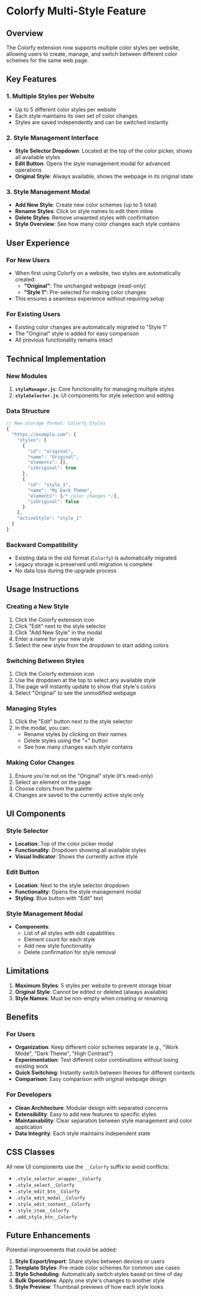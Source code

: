 # Colorfy Multi-Style Feature

## Overview

The Colorfy extension now supports multiple color styles per website, allowing users to create, manage, and switch between different color schemes for the same web page.

## Key Features

### 1. **Multiple Styles per Website**
- Up to 5 different color styles per website
- Each style maintains its own set of color changes
- Styles are saved independently and can be switched instantly

### 2. **Style Management Interface**
- **Style Selector Dropdown**: Located at the top of the color picker, shows all available styles
- **Edit Button**: Opens the style management modal for advanced operations
- **Original Style**: Always available, shows the webpage in its original state

### 3. **Style Management Modal**
- **Add New Style**: Create new color schemes (up to 5 total)
- **Rename Styles**: Click on style names to edit them inline
- **Delete Styles**: Remove unwanted styles with confirmation
- **Style Overview**: See how many color changes each style contains

## User Experience

### For New Users
- When first using Colorfy on a website, two styles are automatically created:
  - **"Original"**: The unchanged webpage (read-only)
  - **"Style 1"**: Pre-selected for making color changes
- This ensures a seamless experience without requiring setup

### For Existing Users
- Existing color changes are automatically migrated to "Style 1"
- The "Original" style is added for easy comparison
- All previous functionality remains intact

## Technical Implementation

### New Modules
1. **`styleManager.js`**: Core functionality for managing multiple styles
2. **`styleSelector.js`**: UI components for style selection and editing

### Data Structure
```javascript
// New storage format: Colorfy_Styles
{
  "https://example.com": {
    "styles": [
      {
        "id": "original",
        "name": "Original",
        "elements": [],
        "isOriginal": true
      },
      {
        "id": "style_1",
        "name": "My Dark Theme",
        "elements": [/* color changes */],
        "isOriginal": false
      }
    ],
    "activeStyle": "style_1"
  }
}
```

### Backward Compatibility
- Existing data in the old format (`Colorfy`) is automatically migrated
- Legacy storage is preserved until migration is complete
- No data loss during the upgrade process

## Usage Instructions

### Creating a New Style
1. Click the Colorfy extension icon
2. Click "Edit" next to the style selector
3. Click "Add New Style" in the modal
4. Enter a name for your new style
5. Select the new style from the dropdown to start adding colors

### Switching Between Styles
1. Click the Colorfy extension icon
2. Use the dropdown at the top to select any available style
3. The page will instantly update to show that style's colors
4. Select "Original" to see the unmodified webpage

### Managing Styles
1. Click the "Edit" button next to the style selector
2. In the modal, you can:
   - Rename styles by clicking on their names
   - Delete styles using the "×" button
   - See how many changes each style contains

### Making Color Changes
1. Ensure you're not on the "Original" style (it's read-only)
2. Select an element on the page
3. Choose colors from the palette
4. Changes are saved to the currently active style only

## UI Components

### Style Selector
- **Location**: Top of the color picker modal
- **Functionality**: Dropdown showing all available styles
- **Visual Indicator**: Shows the currently active style

### Edit Button
- **Location**: Next to the style selector dropdown
- **Functionality**: Opens the style management modal
- **Styling**: Blue button with "Edit" text

### Style Management Modal
- **Components**:
  - List of all styles with edit capabilities
  - Element count for each style
  - Add new style functionality
  - Delete confirmation for style removal

## Limitations

1. **Maximum Styles**: 5 styles per website to prevent storage bloat
2. **Original Style**: Cannot be edited or deleted (always available)
3. **Style Names**: Must be non-empty when creating or renaming

## Benefits

### For Users
- **Organization**: Keep different color schemes separate (e.g., "Work Mode", "Dark Theme", "High Contrast")
- **Experimentation**: Test different color combinations without losing existing work
- **Quick Switching**: Instantly switch between themes for different contexts
- **Comparison**: Easy comparison with original webpage design

### For Developers
- **Clean Architecture**: Modular design with separated concerns
- **Extensibility**: Easy to add new features to specific styles
- **Maintainability**: Clear separation between style management and color application
- **Data Integrity**: Each style maintains independent state

## CSS Classes

All new UI components use the `__Colorfy` suffix to avoid conflicts:

- `.style_selector_wrapper__Colorfy`
- `.style_select__Colorfy`
- `.style_edit_btn__Colorfy`
- `.style_edit_modal__Colorfy`
- `.style_edit_content__Colorfy`
- `.style_item__Colorfy`
- `.add_style_btn__Colorfy`

## Future Enhancements

Potential improvements that could be added:
1. **Style Export/Import**: Share styles between devices or users
2. **Template Styles**: Pre-made color schemes for common use cases
3. **Style Scheduling**: Automatically switch styles based on time of day
4. **Bulk Operations**: Apply one style's changes to another style
5. **Style Preview**: Thumbnail previews of how each style looks

